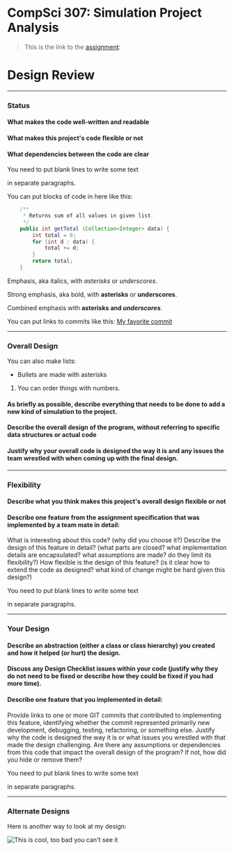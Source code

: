 CompSci 307: Simulation Project Analysis
===================

> This is the link to the [assignment](http://www.cs.duke.edu/courses/compsci307/current/assign/03_simulation/):

Design Review
=======

--------------------------------------------------
### Status

#### What makes the code well-written and readable
#### What makes this project's code flexible or not
#### What dependencies between the code are clear
  

You need to put blank lines to write some text

in separate paragraphs.

You can put blocks of code in here like this:
```java
    /**
     * Returns sum of all values in given list.
     */
    public int getTotal (Collection<Integer> data) {
        int total = 0;
        for (int d : data) {
            total += d;
        }
        return total;
    }
```

Emphasis, aka italics, with *asterisks* or _underscores_.

Strong emphasis, aka bold, with **asterisks** or __underscores__.

Combined emphasis with **asterisks and _underscores_**.


You can put links to commits like this: [My favorite commit](https://coursework.cs.duke.edu/compsci307_2019spring/example_bins/commit/33a37fe42915da319f7ae140c8e66555cf28d2c8)


--------------------------------------------------
### Overall Design

You can also make lists:

* Bullets are made with asterisks

1. You can order things with numbers.

#### As briefly as possible, describe everything that needs to be done to add a new kind of simulation to the project.
#### Describe the overall design of the program, without referring to specific data structures or actual code
#### Justify why your overall code is designed the way it is and any issues the team wrestled with when coming up with the final design.


--------------------------------------------------
### Flexibility

#### Describe what you think makes this project's overall design flexible or not
#### Describe one feature from the assignment specification that was implemented by a team mate in detail:
What is interesting about this code? (why did you choose it?)
Describe the design of this feature in detail? (what parts are closed? what implementation details are encapsulated? what assumptions are made? do they limit its flexibility?)
How flexible is the design of this feature? (is it clear how to extend the code as designed? what kind of change might be hard given this design?)



You need to put blank lines to write some text

in separate paragraphs.

--------------------------------------------------
### Your Design


#### Describe an abstraction (either a class or class hierarchy) you created and how it helped (or hurt) the design.
#### Discuss any Design Checklist issues within your code (justify why they do not need to be fixed or describe how they could be fixed if you had more time).
#### Describe one feature that you implemented in detail:
Provide links to one or more GIT commits that contributed to implementing this feature, identifying whether the commit represented primarily new development, debugging, testing, refactoring, or something else.
Justify why the code is designed the way it is or what issues you wrestled with that made the design challenging.
Are there any assumptions or dependencies from this code that impact the overall design of the program? If not, how did you hide or remove them?


You need to put blank lines to write some text

in separate paragraphs.


--------------------------------------------------------
### Alternate Designs



Here is another way to look at my design:

![This is cool, too bad you can't see it](crc-example.png "An alternate design")